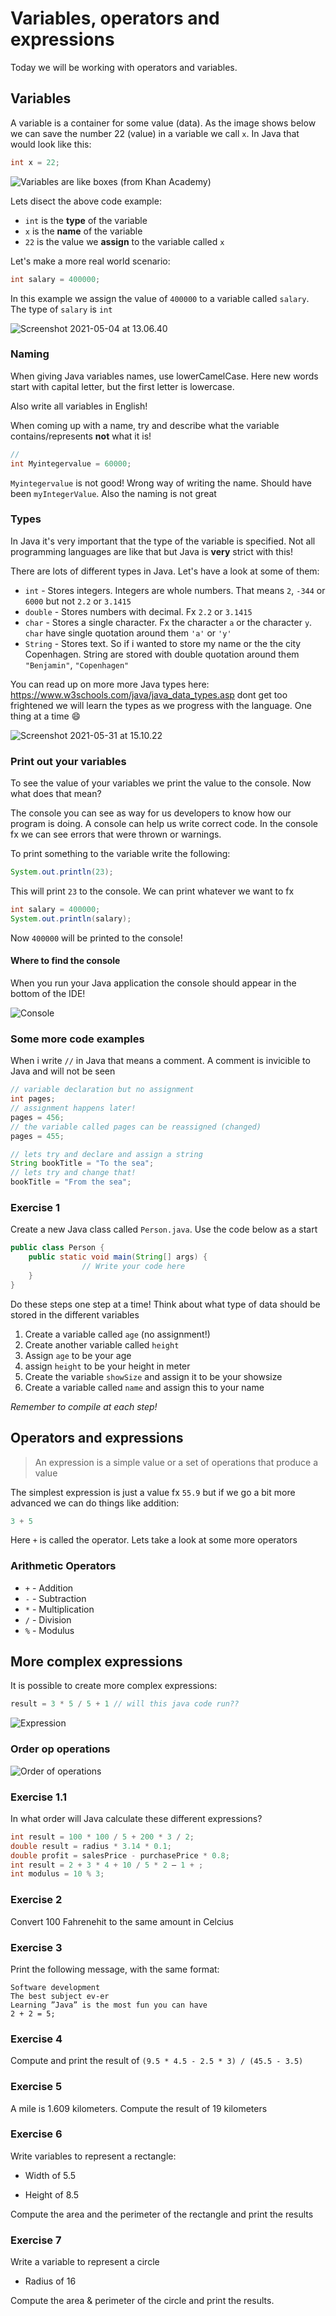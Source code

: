 # Variables, operators and expressions



Today we will be working with operators and variables. 



## Variables

A variable is a container for some value (data). As the image shows below we can save the number 22 (value) in a variable we call `x`. In Java that would look like this:

```java
int x = 22;
```



![Variables are like boxes (from Khan Academy)](https://github.com/HackYourFuture-CPH/JavaScript/raw/master/javascript1/week1/assets/box.png)



Lets disect the above code example:

- `int` is the **type** of the variable
- `x` is the **name** of the variable
- `22` is the value we **assign** to the variable called `x`



Let's make a more real world scenario:

```java
int salary = 400000;
```

In this example we assign the value of `400000` to a variable called `salary`. The type of `salary` is `int`

![Screenshot 2021-05-04 at 13.06.40](../../assets/variable-type-name-value.png)



### Naming

When giving Java variables names, use lowerCamelCase. Here new words start with capital letter, but the first letter is lowercase. 

Also write all variables in English! 

When coming up with a name, try and describe what the variable contains/represents **not** what it is!

```java
// 
int Myintegervalue = 60000;


```

`Myintegervalue` is not good! Wrong way of writing the name. Should have been `myIntegerValue`. Also the naming is not great  





### Types

In Java it's very important that the type of the variable is specified. Not all programming languages are like that but Java is **very** strict with this!

There are lots of different types in Java. Let's have a look at some of them:

- `int` - Stores integers. Integers are whole numbers. That means `2`, `-344` or `6000` but not `2.2` or `3.1415`
- `double` - Stores numbers with decimal. Fx `2.2` or `3.1415`
- `char` - Stores a single character. Fx the character `a` or the character `y`. `char` have single quotation around them `'a'` or `'y'`
- `String` - Stores text. So if i wanted to store my name or the the city Copenhagen. String are stored with double quotation around them `"Benjamin"`, `"Copenhagen"`

You can read up on more more Java types here: https://www.w3schools.com/java/java_data_types.asp dont get too frightened we will learn the types as we progress with the language. One thing at a time 😄

![Screenshot 2021-05-31 at 15.10.22](../../../third-semester/assets/variable-types.png)





### Print out your variables

To see the value of your variables we print the value to the console. Now what does that mean? 

The console you can see as way for us developers to know how our program is doing. A console can help us write correct code. In the console fx we can see errors  that were thrown or warnings. 

To print something to the variable write the following:

```java
System.out.println(23);
```

This will print `23` to the console. We can print whatever we want to fx

```java
int salary = 400000;
System.out.println(salary);
```

Now `400000` will be printed to the console!



#### Where to find the console

When you run your Java application the console should appear in the bottom of the IDE!



![Console](../../assets/console.png)



### Some more code examples

When i write `//` in Java that means a comment. A comment is invicible to Java and will not be seen

```java
// variable declaration but no assignment
int pages;
// assignment happens later!
pages = 456;
// the variable called pages can be reassigned (changed)
pages = 455;

// lets try and declare and assign a string
String bookTitle = "To the sea";
// lets try and change that!
bookTitle = "From the sea";
```



### Exercise 1

Create a new Java class called `Person.java`. Use the code below as a start

```java
public class Person {
    public static void main(String[] args) {
				// Write your code here
    }
}
```

Do these steps one step at a time! Think about what type of data should be stored in the different variables

1. Create a variable called `age` (no assignment!)
2. Create another variable called `height`
3. Assign `age` to be your age
4. assign `height` to be your height in meter
5. Create the variable `showSize` and assign it to be your showsize
6. Create a variable called `name` and assign this to your name

*Remember to compile at each step!*



## Operators and expressions

> An expression is a simple value or a set of operations that produce a value



The simplest expression is just a value fx `55.9` but if we go a bit more advanced we can do things like addition:

```java
3 + 5
```

Here `+` is called the operator. Lets take a look at some more operators



### Arithmetic Operators

- `+` - Addition
- `-` - Subtraction
- `*` - Multiplication
- `/` - Division
- `%` - Modulus



## More complex expressions

It is possible to create more complex expressions:

````java
result = 3 * 5 / 5 + 1 // will this java code run??
````



![Expression](../../assets/expression.png)



### Order op operations

![Order of operations](../../assets/order-of-operations.png)



### Exercise 1.1

In what order will Java calculate these different expressions?

```java
int result = 100 * 100 / 5 + 200 * 3 / 2;
double result = radius * 3.14 * 0.1;
double profit = salesPrice - purchasePrice * 0.8;
int result = 2 + 3 * 4 + 10 / 5 * 2 – 1 + ;
int modulus = 10 % 3;
```



### Exercise 2

Convert 100 Fahrenehit to the same amount in Celcius



### Exercise 3

Print the following message, with the same format:

````
Software development
The best subject ev-er
Learning ”Java” is the most fun you can have
2 + 2 = 5;
````



### Exercise 4

Compute and print the result of `(9.5 * 4.5 - 2.5 * 3) / (45.5 - 3.5)`



### Exercise 5

A mile is 1.609 kilometers. Compute the result of 19 kilometers



### Exercise 6

Write variables to represent a rectangle:

- Width of 5.5

- Height of 8.5

Compute the area and the perimeter of the rectangle and print the results



### Exercise 7

Write a variable to represent a circle

- Radius of 16

Compute the area & perimeter of the circle and print the results.

